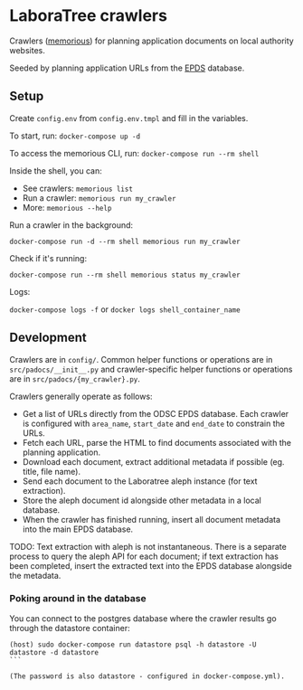 # LaboraTree crawlers

Crawlers ([memorious](https://github.com/alephdata/memorious)) for planning application documents on local authority websites.

Seeded by planning application URLs from the [EPDS]() database.

## Setup

Create `config.env` from `config.env.tmpl` and fill in the variables.

To start, run: `docker-compose up -d`

To access the memorious CLI, run: `docker-compose run --rm shell`

Inside the shell, you can:

* See crawlers: `memorious list`
* Run a crawler: `memorious run my_crawler`
* More: `memorious --help`

Run a crawler in the background:

```
docker-compose run -d --rm shell memorious run my_crawler
```

Check if it's running:

```
docker-compose run --rm shell memorious status my_crawler
```

Logs:

`docker-compose logs -f` or `docker logs shell_container_name`

## Development

Crawlers are in `config/`. Common helper functions or operations are in `src/padocs/__init__.py` and crawler-specific helper functions or operations are in `src/padocs/{my_crawler}.py`.

Crawlers generally operate as follows:

* Get a list of URLs directly from the ODSC EPDS database. Each crawler is configured with `area_name`, `start_date` and `end_date` to constrain the URLs.
* Fetch each URL, parse the HTML to find documents associated with the planning application.
* Download each document, extract additional metadata if possible (eg. title, file name).
* Send each document to the Laboratree aleph instance (for text extraction).
* Store the aleph document id alongside other metadata in a local database.
* When the crawler has finished running, insert all document metadata into the main EPDS database.

TODO: Text extraction with aleph is not instantaneous. There is a separate process to query the aleph API for each document; if text extraction has been completed, insert the extracted text into the EPDS database alongside the metadata.

### Poking around in the database

You can connect to the postgres database where the crawler results go through the datastore container:

````
(host) sudo docker-compose run datastore psql -h datastore -U datastore -d datastore
```

(The password is also datastore - configured in docker-compose.yml).